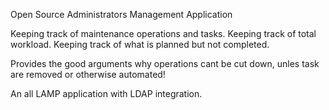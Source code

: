 
Open
Source
Administrators
Management
Application

Keeping track of maintenance operations and tasks.
Keeping track of total workload.
Keeping track of what is planned but not completed.

Provides the good arguments why operations cant be cut down, unles task are removed or otherwise automated!

An all LAMP application with LDAP integration.